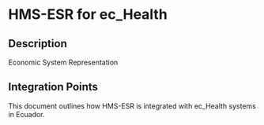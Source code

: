 # HMS-ESR for ec_Health

## Description

Economic System Representation

## Integration Points

This document outlines how HMS-ESR is integrated with ec_Health systems in Ecuador.

